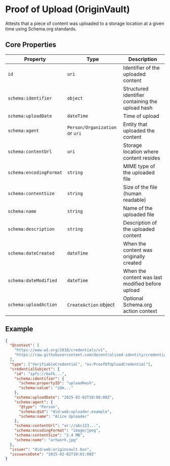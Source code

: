 # Proof of Upload (OriginVault)

Attests that a piece of content was uploaded to a storage location at a given time using Schema.org standards.

## Core Properties

| Property | Type | Description |
|----------|------|-------------|
| `id` | `uri` | Identifier of the uploaded content |
| `schema:identifier` | `object` | Structured identifier containing the upload hash |
| `schema:uploadDate` | `dateTime` | Time of upload |
| `schema:agent` | `Person/Organization` or `uri` | Entity that uploaded the content |
| `schema:contentUrl` | `uri` | Storage location where content resides |
| `schema:encodingFormat` | `string` | MIME type of the uploaded file |
| `schema:contentSize` | `string` | Size of the file (human readable) |
| `schema:name` | `string` | Name of the uploaded file |
| `schema:description` | `string` | Description of the uploaded content |
| `schema:dateCreated` | `dateTime` | When the content was originally created |
| `schema:dateModified` | `dateTime` | When the content was last modified before upload |
| `schema:uploadAction` | `CreateAction` object | Optional Schema.org action context |

## Example
```json
{
  "@context": [
    "https://www.w3.org/2018/credentials/v1",
    "https://raw.githubusercontent.com/decentralized-identity/credential-schemas/main/community-schemas/OriginVault/draft-schemas/proof-of-upload/context.json"
  ],
  "type": ["VerifiableCredential", "ov:ProofOfUploadCredential"],
  "credentialSubject": {
    "id": "ipfs://bafk...",
    "schema:identifier": {
      "schema:propertyID": "uploadHash",
      "schema:value": "zQm..."
    },
    "schema:uploadDate": "2025-02-02T10:00:00Z",
    "schema:agent": {
      "@type": "Person",
      "schema:@id": "did:web:uploader.example",
      "schema:name": "Alice Uploader"
    },
    "schema:contentUrl": "ar://abc123...",
    "schema:encodingFormat": "image/jpeg",
    "schema:contentSize": "2.4 MB",
    "schema:name": "artwork.jpg"
  },
  "issuer": "did:web:originvault.box",
  "issuanceDate": "2025-02-02T10:01:00Z"
}
``` 